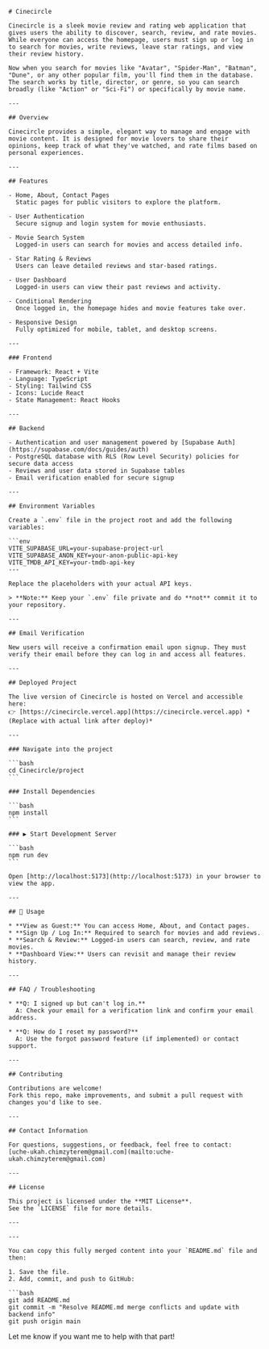 
````
# Cinecircle

Cinecircle is a sleek movie review and rating web application that gives users the ability to discover, search, review, and rate movies. While everyone can access the homepage, users must sign up or log in to search for movies, write reviews, leave star ratings, and view their review history.

Now when you search for movies like "Avatar", "Spider-Man", "Batman", "Dune", or any other popular film, you'll find them in the database. The search works by title, director, or genre, so you can search broadly (like "Action" or "Sci-Fi") or specifically by movie name.

---

## Overview

Cinecircle provides a simple, elegant way to manage and engage with movie content. It is designed for movie lovers to share their opinions, keep track of what they've watched, and rate films based on personal experiences.

---

## Features

- Home, About, Contact Pages  
  Static pages for public visitors to explore the platform.

- User Authentication  
  Secure signup and login system for movie enthusiasts.

- Movie Search System  
  Logged-in users can search for movies and access detailed info.

- Star Rating & Reviews  
  Users can leave detailed reviews and star-based ratings.

- User Dashboard  
  Logged-in users can view their past reviews and activity.

- Conditional Rendering  
  Once logged in, the homepage hides and movie features take over.

- Responsive Design  
  Fully optimized for mobile, tablet, and desktop screens.

---

### Frontend

- Framework: React + Vite  
- Language: TypeScript  
- Styling: Tailwind CSS  
- Icons: Lucide React  
- State Management: React Hooks  

---

## Backend

- Authentication and user management powered by [Supabase Auth](https://supabase.com/docs/guides/auth)  
- PostgreSQL database with RLS (Row Level Security) policies for secure data access  
- Reviews and user data stored in Supabase tables  
- Email verification enabled for secure signup  

---

## Environment Variables

Create a `.env` file in the project root and add the following variables:

```env
VITE_SUPABASE_URL=your-supabase-project-url
VITE_SUPABASE_ANON_KEY=your-anon-public-api-key
VITE_TMDB_API_KEY=your-tmdb-api-key
---

Replace the placeholders with your actual API keys.

> **Note:** Keep your `.env` file private and do **not** commit it to your repository.

---

## Email Verification

New users will receive a confirmation email upon signup. They must verify their email before they can log in and access all features.

---

## Deployed Project

The live version of Cinecircle is hosted on Vercel and accessible here:
👉 [https://cinecircle.vercel.app](https://cinecircle.vercel.app) *(Replace with actual link after deploy)*

---

### Navigate into the project

```bash
cd Cinecircle/project
```

### Install Dependencies

```bash
npm install
```

### ▶ Start Development Server

```bash
npm run dev
```

Open [http://localhost:5173](http://localhost:5173) in your browser to view the app.

---

## 👤 Usage

* **View as Guest:** You can access Home, About, and Contact pages.
* **Sign Up / Log In:** Required to search for movies and add reviews.
* **Search & Review:** Logged-in users can search, review, and rate movies.
* **Dashboard View:** Users can revisit and manage their review history.

---

## FAQ / Troubleshooting

* **Q: I signed up but can't log in.**
  A: Check your email for a verification link and confirm your email address.

* **Q: How do I reset my password?**
  A: Use the forgot password feature (if implemented) or contact support.

---

## Contributing

Contributions are welcome!
Fork this repo, make improvements, and submit a pull request with changes you'd like to see.

---

## Contact Information

For questions, suggestions, or feedback, feel free to contact:
[uche-ukah.chimzyterem@gmail.com](mailto:uche-ukah.chimzyterem@gmail.com)

---

## License

This project is licensed under the **MIT License**.
See the `LICENSE` file for more details.

---

---

You can copy this fully merged content into your `README.md` file and then:

1. Save the file.
2. Add, commit, and push to GitHub:

```bash
git add README.md
git commit -m "Resolve README.md merge conflicts and update with backend info"
git push origin main
````

Let me know if you want me to help with that part!
